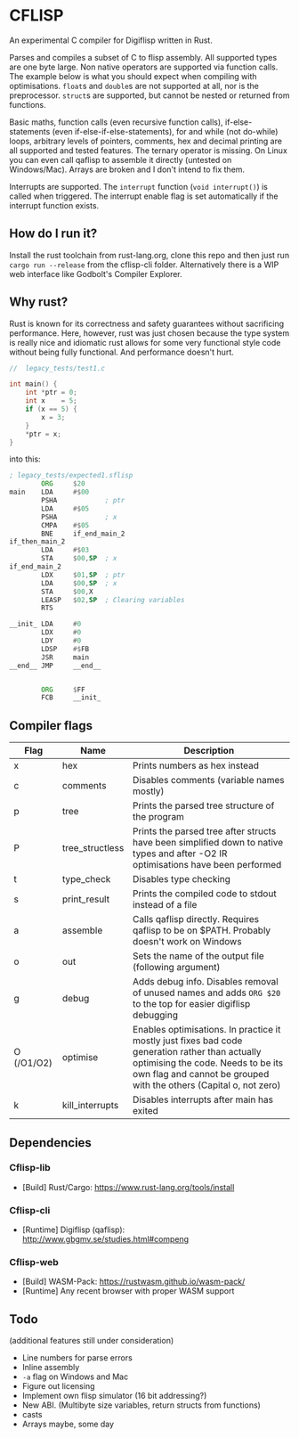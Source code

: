 # CFLISP


An experimental C compiler for Digiflisp written in Rust.

Parses and compiles a subset of C to flisp assembly. All supported types are one byte large. Non native operators are supported via function calls. The example below is what you should expect when compiling with optimisations. `float`s and `double`s are not supported at all, nor is the preprocessor.
`struct`s are supported, but cannot be nested or returned from functions.

Basic maths, function calls (even recursive function calls), if-else-statements (even if-else-if-else-statements), for and while (not do-while) loops, arbitrary levels of pointers, comments, hex and decimal printing are all supported and tested features. The ternary operator is missing. On Linux you can even call qaflisp to assemble it directly (untested on Windows/Mac). Arrays are broken and I don't intend to fix them.

Interrupts are supported. The `interrupt` function (`void interrupt()`) is called when triggered. The interrupt enable flag is set automatically if the interrupt function exists.

## How do I run it?
Install the rust toolchain from rust-lang.org, clone this repo and then just run `cargo run --release` from the cflisp-cli folder. Alternatively there is a WIP web interface like Godbolt's Compiler Explorer.

## Why rust?
Rust is known for its correctness and safety guarantees without sacrificing performance. Here, however, rust was just chosen because the type system is really nice and idiomatic rust allows for some very functional style code without being fully functional. And performance doesn't hurt.

```c
//  legacy_tests/test1.c

int main() {
    int *ptr = 0;
    int x    = 5;
    if (x == 5) {
        x = 3;
    }
    *ptr = x;
}
```

into this:

```asm
; legacy_tests/expected1.sflisp
        ORG     $20
main    LDA     #$00
        PSHA            ; ptr
        LDA     #$05
        PSHA            ; x
        CMPA    #$05
        BNE     if_end_main_2
if_then_main_2
        LDA     #$03
        STA     $00,SP  ; x
if_end_main_2
        LDX     $01,SP  ; ptr
        LDA     $00,SP  ; x
        STA     $00,X
        LEASP   $02,SP  ; Clearing variables
        RTS

__init_ LDA     #0
        LDX     #0
        LDY     #0
        LDSP    #$FB
        JSR     main
__end__ JMP     __end__


        ORG     $FF
        FCB     __init_
```

## Compiler flags
Flag | Name | Description
--|--|--
x | hex | Prints numbers as hex instead
c | comments | Disables comments (variable names mostly)
p|tree|Prints the parsed tree structure of the program
P|tree_structless|Prints the parsed tree after structs have been simplified down to native types and after -O2 IR optimisations have been performed
t|type_check| Disables type checking
s|print_result|Prints the compiled code to stdout instead of a file
a|assemble|Calls qaflisp directly. Requires qaflisp to be on $PATH. Probably doesn't work on Windows
o|out|Sets the name of the output file (following argument)
g|debug|Adds debug info. Disables removal of unused names and adds `ORG $20` to the top for easier digiflisp debugging
O (/O1/O2)|optimise| Enables optimisations. In practice it mostly just fixes bad code generation rather than actually optimising the code. Needs to be its own flag and cannot be grouped with the others (Capital o, not zero)
k|kill_interrupts|Disables interrupts after main has exited

## Dependencies
### Cflisp-lib
* [Build] Rust/Cargo: https://www.rust-lang.org/tools/install
### Cflisp-cli
* [Runtime] Digiflisp (qaflisp): http://www.gbgmv.se/studies.html#compeng
### Cflisp-web
* [Build] WASM-Pack: https://rustwasm.github.io/wasm-pack/
* [Runtime] Any recent browser with proper WASM support

## Todo
(additional features still under consideration)
* Line numbers for parse errors
* Inline assembly
* `-a` flag on Windows and Mac
* Figure out licensing
* Implement own flisp simulator (16 bit addressing?)
* New ABI. (Multibyte size variables, return structs from functions)
* casts
* Arrays maybe, some day